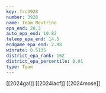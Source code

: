 ```yaml
---
key: frc3928
number: 3928
name: Team Neutrino
epa_end: 28.3
auto_epa_end: 10.82
teleop_epa_end: 14.5
endgame_epa_end: 2.98
winrate: 0.5135
district_epa_rank: 162
district_epa_percentile: 0.91
type: Team
---
```

[[2024gal]]
[[2024iacf]]
[[2024mose]]
